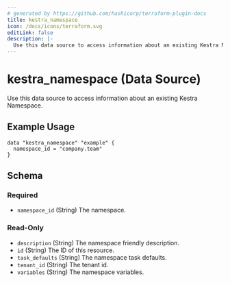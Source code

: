 ```yaml
---
# generated by https://github.com/hashicorp/terraform-plugin-docs
title: kestra_namespace
icon: /docs/icons/terraform.svg
editLink: false
description: |-
  Use this data source to access information about an existing Kestra Namespace.
---
```


# kestra_namespace (Data Source)

Use this data source to access information about an existing Kestra Namespace.

## Example Usage

```hcl
data "kestra_namespace" "example" {
  namespace_id = "company.team"
}
```

<!-- schema generated by tfplugindocs -->
## Schema

### Required

- `namespace_id` (String) The namespace.

### Read-Only

- `description` (String) The namespace friendly description.
- `id` (String) The ID of this resource.
- `task_defaults` (String) The namespace task defaults.
- `tenant_id` (String) The tenant id.
- `variables` (String) The namespace variables.
